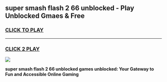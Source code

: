 
## super smash flash 2 66 unblocked - Play Unblocked Gmaes & Free
<h3>
<a href="https://news.freeplayer.one?title=super_smash_flash_2_66_unblocked&ref=16F">CLICK TO PLAY</a></h3>
<hr>

<h3>
<a href="https://news.freeplayer.one?title=super_smash_flash_2_66_unblocked&ref=16F">CLICK 2 PLAY</a>
  
</h3>

<a href="https://news.freeplayer.one?title=super_smash_flash_2_66_unblocked&ref=16F/"><img src="https://clearcache.store/games.png"></a>


**super smash flash 2 66 unblocked games unblocked: Your Gateway to Fun and Accessible Online Gaming**
